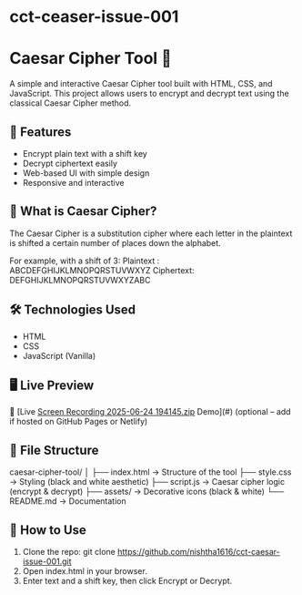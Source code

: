 # cct-ceaser-issue-001
# Caesar Cipher Tool 🔐

A simple and interactive Caesar Cipher tool built with HTML, CSS, and JavaScript. This project allows users to encrypt and decrypt text using the classical Caesar Cipher method.

## 🚀 Features

- Encrypt plain text with a shift key
- Decrypt ciphertext easily
- Web-based UI with simple design
- Responsive and interactive

## 🧠 What is Caesar Cipher?

The Caesar Cipher is a substitution cipher where each letter in the plaintext is shifted a certain number of places down the alphabet.

For example, with a shift of 3:
Plaintext : ABCDEFGHIJKLMNOPQRSTUVWXYZ
Ciphertext: DEFGHIJKLMNOPQRSTUVWXYZABC

## 🛠 Technologies Used

- HTML
- CSS
- JavaScript (Vanilla)

## 🖥 Live Preview

🔗 [Live [Screen Recording 2025-06-24 194145.zip](https://github.com/user-attachments/files/20885542/Screen.Recording.2025-06-24.194145.zip)
Demo](#) (optional – add if hosted on GitHub Pages or Netlify)

## 📂 File Structure
caesar-cipher-tool/
│
├── index.html → Structure of the tool
├── style.css → Styling (black and white aesthetic)
├── script.js → Caesar cipher logic (encrypt & decrypt)
├── assets/ → Decorative icons (black & white)
└── README.md → Documentation


## 🧩 How to Use

1. Clone the repo:
git clone https://github.com/nishtha1616/cct-caesar-issue-001.git
2. Open index.html in your browser.
3. Enter text and a shift key, then click Encrypt or Decrypt.
